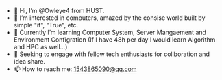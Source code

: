 - 👋 Hi, I’m @Owleye4 from HUST.
- 👀 I’m interested in computers, amazed by the consise world built by simple "if", "True", etc.  
- 🌱 Currently I’m learning Computer System, Server Mangaement and Environment Configration
   (If I have 48h per day I would learn Algorithm and HPC as well...)
- 💞️ Seeking to engage with fellow tech enthusiasts for collboration and idea share. 
- 📫 How to reach me: 1543865090@qq.com
